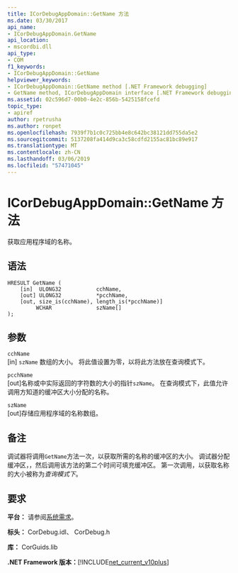 ```yaml
---
title: ICorDebugAppDomain::GetName 方法
ms.date: 03/30/2017
api_name:
- ICorDebugAppDomain.GetName
api_location:
- mscordbi.dll
api_type:
- COM
f1_keywords:
- ICorDebugAppDomain::GetName
helpviewer_keywords:
- ICorDebugAppDomain::GetName method [.NET Framework debugging]
- GetName method, ICorDebugAppDomain interface [.NET Framework debugging]
ms.assetid: 02c596d7-00b0-4e2c-856b-5425158fcefd
topic_type:
- apiref
author: rpetrusha
ms.author: ronpet
ms.openlocfilehash: 7939f7b1c0c725bb4e8c642bc38121dd755da5e2
ms.sourcegitcommit: 5137208fa414d9ca3c58cdfd2155ac81bc89e917
ms.translationtype: MT
ms.contentlocale: zh-CN
ms.lasthandoff: 03/06/2019
ms.locfileid: "57471045"
---
```

# <a name="icordebugappdomaingetname-method"></a>ICorDebugAppDomain::GetName 方法
获取应用程序域的名称。  
  
## <a name="syntax"></a>语法  
  
```  
HRESULT GetName (  
    [in]  ULONG32           cchName,  
    [out] ULONG32           *pcchName,  
    [out, size_is(cchName), length_is(*pcchName)]   
         WCHAR              szName[]  
);  
```  
  
## <a name="parameters"></a>参数  
 `cchName`  
 [in] `szName` 数组的大小。 将此值设置为零，以将此方法放在查询模式下。  
  
 `pcchName`  
 [out]名称或中实际返回的字符数的大小的指针`szName`。 在查询模式下，此值允许调用方知道的缓冲区大小分配的名称。  
  
 `szName`  
 [out]存储应用程序域的名称数组。  
  
## <a name="remarks"></a>备注  
 调试器将调用`GetName`方法一次，以获取所需的名称的缓冲区的大小。 调试器分配缓冲区，，然后调用该方法的第二个时间可填充缓冲区。 第一次调用，以获取名称的大小被称为*查询模式下*。  
  
## <a name="requirements"></a>要求  
 **平台：** 请参阅[系统需求](../../../../docs/framework/get-started/system-requirements.md)。  
  
 **标头：** CorDebug.idl、 CorDebug.h  
  
 **库：** CorGuids.lib  
  
 **.NET Framework 版本：**[!INCLUDE[net_current_v10plus](../../../../includes/net-current-v10plus-md.md)]
